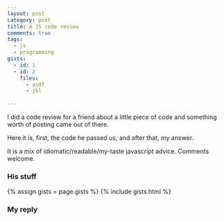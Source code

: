 ```yaml
---
layout: post
category: post
title: A JS code review
comments: true
tags:
  - js
  - programming
gists:
  - id: 1
  - id: 2
    files:
      - asdf
      - jkl
  
---
```


I did a code review for a friend about a little piece of code and something
worth of posting came out of there.

Here it is, first, the code he passed us, and after that, my answer.

It is a mix of idiomatic/readable/my-taste javascript advice. Comments welcome.

### His stuff

  {% assign gists = page.gists %}
  {% include gists.html %}


### My reply



